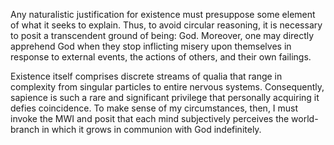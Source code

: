 Any naturalistic justification for existence must presuppose some element of what it seeks to explain. Thus, to avoid circular reasoning, it is necessary to posit a transcendent ground of being: God. Moreover, one may directly apprehend God when they stop inflicting misery upon themselves in response to external events, the actions of others, and their own failings.

Existence itself comprises discrete streams of qualia that range in complexity from singular particles to entire nervous systems. Consequently, sapience is such a rare and significant privilege that personally acquiring it defies coincidence. To make sense of my circumstances, then, I must invoke the MWI and posit that each mind subjectively perceives the world-branch in which it grows in communion with God indefinitely.
